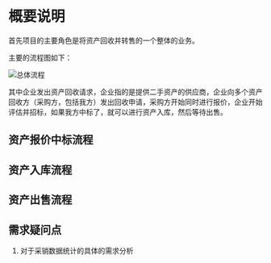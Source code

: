 # 概要说明

首先项目的主要角色是将资产回收并转售的一个整体的业务。

主要的流程图如下：

![总体流程](../img/总体流程.png)

其中企业发出资产回收请求，企业指的是提供二手资产的供应商，企业向多个资产回收方（采购方，包括我方）发出回收申请，采购方开始同时进行报价，企业开始评估并招标，如果我方中标了，就可以进行资产入库，然后等待出售。

## 资产报价中标流程


## 资产入库流程


## 资产出售流程

## 需求疑问点

1. 对于采销数据统计的具体的需求分析

